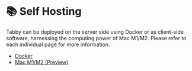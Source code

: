 # 📚 Self Hosting

Tabby can be deployed on the server side using Docker or as client-side software, harnessing the computing power of Mac M1/M2. Please refer to each individual page for more information.

* [Docker](./docker)
* [Mac M1/M2 (Preview)](./apple)
